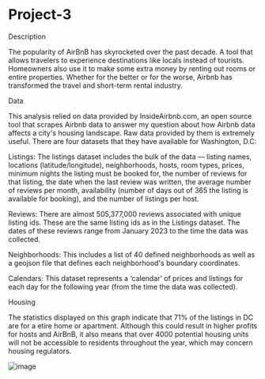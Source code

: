 # Project-3

Description

The popularity of AirBnB has skyrocketed over the past decade. A tool that allows travelers to experience destinations like locals instead of tourists. Homeowners also use it to make some extra money by renting out rooms or entire properties. Whether for the better or for the worse, Airbnb has transformed the travel and short-term rental industry.

Data

This analysis relied on data provided by InsideAirbnb.com, an open source tool that scrapes Airbnb data to answer my question about how Airbnb data affects a city's housing landscape. 
Raw data provided by them is extremely useful. There are four datasets that they have available for Washington, D.C:

Listings: The listings dataset includes the bulk of the data — listing names, locations (latitude/longitude), neighborhoods, hosts, room types, prices, minimum nights the listing must be booked for, the number    of reviews for that listing, the date when the last review was written, the average number of reviews per month, availability (number of days out of 365 the listing is available for booking), and the number of    listings per host.

Reviews: There are almost 505,377,000 reviews associated with unique listing ids. These are the same listing ids as in the Listings dataset. The dates of these reviews range from January 2023 to the time the 
data was collected.

Neighborhoods: This includes a list of 40 defined neighborhoods as well as a geojson file that defines each neighborhood's boundary coordinates.

Calendars: This dataset represents a ‘calendar’ of prices and listings for each day for the following year (from the time the data was collected).

Housing

The statistics displayed on this graph indicate that 71% of the listings in DC are for a etire home or apartment. Although this could result in higher profits for hosts and AirBnB, it also means that over 4000 potential housing units will not be accessible to residents throughout the year, which may concern housing regulators.

![image](https://github.com/magdalenaolczakalvarez/Project-3/assets/145025544/7e2f554d-8515-439d-8ebc-c71de10c61f7)






